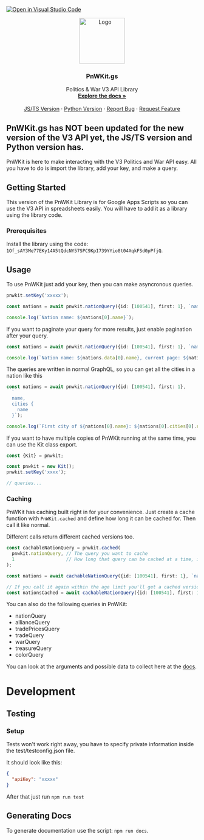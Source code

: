 [![Open in Visual Studio Code](https://open.vscode.dev/badges/open-in-vscode.svg)](https://open.vscode.dev/bsnk-dev/pnwkit.gs)

<p align="center">
  <a href="https://github.com/bsnk-dev/pnwkit.gs">
    <img src="https://assets.bsnk.dev/pnwkit_icon_gs.png" alt="Logo" width="120" height="120">
  </a>

  <h3 align="center">PnWKit.gs</h3>

  <p align="center">
    Politics & War V3 API Library
    <br />
    <a href="https://bsnk-dev.github.io/pnwkit/"><strong>Explore the docs »</strong></a>
    <br />
    <br />
    <a href="https://www.npmjs.com/package/pnwkit">JS/TS Version</a>
    ·
    <a href="https://pypi.org/project/pnwkit-py/">Python Version</a>
    ·
    <a href="https://github.com/bsnk-dev/pnwkit/issues">Report Bug</a>
    ·
    <a href="https://github.com/bsnk-dev/pnwkit/issues">Request Feature</a>
  </p>
</p>

## PnWKit.gs has NOT been updated for the new version of the V3 API yet, the JS/TS version and Python version has.


PnWKit is here to make interacting with the V3 Politics and War API easy. All you have to do is import the library, add your key, and make a query.

## Getting Started

This version of the PnWKit Library is for Google Apps Scripts so you can use the V3 API in spreadsheets easily. You will have to add it as a library using the library code.

### Prerequisites

Install the library using the code: ```1Of_sAY3Me77EKy14A5tQdcNY57SPC9KpI739YYio8t04XqkFSd0pPfjQ```.

## Usage

To use PnWKit just add your key, then you can make asyncronous queries.

```ts
pnwkit.setKey('xxxxx');

const nations = await pnwkit.nationQuery({id: [100541], first: 1}, `name`);

console.log(`Nation name: ${nations[0].name}`);
```

If you want to paginate your query for more results, just enable pagination after your query.

```ts
const nations = await pnwkit.nationQuery({id: [100541], first: 1}, `name`, true);

console.log(`Nation name: ${nations.data[0].name}, current page: ${nations.paginatorInfo.currentPage}`);
```

The queries are written in normal GraphQL, so you can get all the cities in a nation like this

```ts
const nations = await pnwkit.nationQuery({id: [100541], first: 1}, 
  `
  name,
  cities {
    name  
  }`);

console.log(`First city of ${nations[0].name}: ${nations[0].cities[0].name}`);
```

If you want to have multiple copies of PnWKit running at the same time, you can use the Kit class export.

```ts
const {Kit} = pnwkit;

const pnwkit = new Kit();
pnwkit.setKey('xxxx');

// queries...
```

### Caching

PnWKit has caching built right in for your convenience. 
Just create a cache function with ``PnWKit.cached`` and define how long it can be cached for. Then call it like normal.

Different calls return different cached versions too.

```ts
const cachableNationQuery = pnwkit.cached(
  pnwkit.nationQuery, // The query you want to cache
  1                   // How long that query can be cached at a time, in minutes
);

const nations = await cachableNationQuery({id: [100541], first: 1}, `name`);

// If you call it again within the age limit you'll get a cached version
const nationsCached = await cachableNationQuery({id: [100541], first: 1}, `name`);
```


You can also do the following queries in PnWKit:

- nationQuery
- allianceQuery
- tradePricesQuery
- tradeQuery
- warQuery
- treasureQuery
- colorQuery

You can look at the arguments and possible data to collect here at the [docs](https://bsnk-dev.github.io/pnwkit/).


# Development

## Testing

### Setup

Tests won't work right away, you have to specify private information inside the test/testconfig.json file.

It should look like this:

```json
{
  "apiKey": "xxxxx"
}
```

After that just run ```npm run test```

## Generating Docs

To generate documentation use the script: ```npm run docs```.

